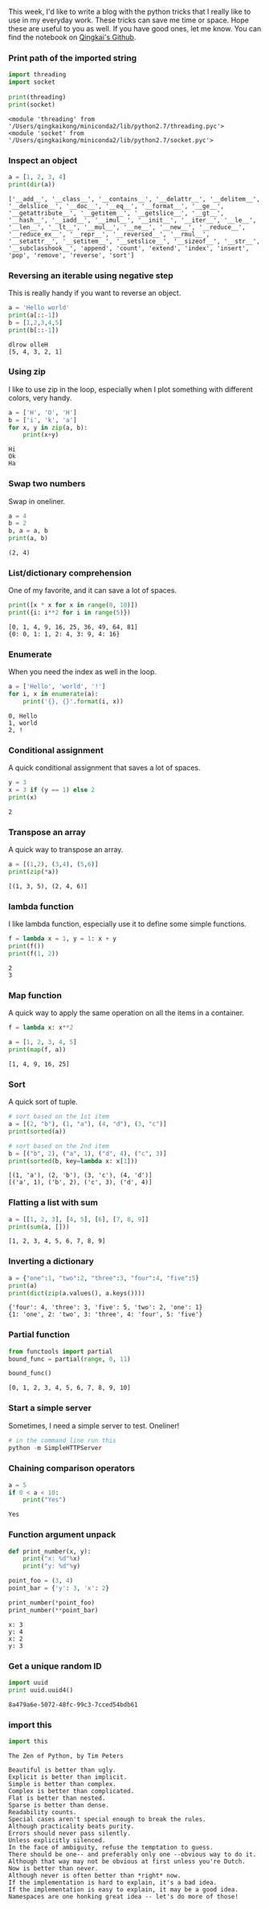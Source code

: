 
This week, I'd like to write a blog with the python tricks that I really like to use in my everyday work. These tricks can save me time or space. Hope these are useful to you as well. If you have good ones, let me know. You can find the notebook on [Qingkai's Github](https://github.com/qingkaikong/blog/tree/master/2017_14_nice_python_features). 

### Print path of the imported string


```python
import threading 
import socket
 
print(threading)
print(socket)
```

    <module 'threading' from '/Users/qingkaikong/miniconda2/lib/python2.7/threading.pyc'>
    <module 'socket' from '/Users/qingkaikong/miniconda2/lib/python2.7/socket.pyc'>


### Inspect an object


```python
a = [1, 2, 3, 4]
print(dir(a))
```

    ['__add__', '__class__', '__contains__', '__delattr__', '__delitem__', '__delslice__', '__doc__', '__eq__', '__format__', '__ge__', '__getattribute__', '__getitem__', '__getslice__', '__gt__', '__hash__', '__iadd__', '__imul__', '__init__', '__iter__', '__le__', '__len__', '__lt__', '__mul__', '__ne__', '__new__', '__reduce__', '__reduce_ex__', '__repr__', '__reversed__', '__rmul__', '__setattr__', '__setitem__', '__setslice__', '__sizeof__', '__str__', '__subclasshook__', 'append', 'count', 'extend', 'index', 'insert', 'pop', 'remove', 'reverse', 'sort']


### Reversing an iterable using negative step

This is really handy if you want to reverse an object. 


```python
a = 'Hello world'
print(a[::-1])
b = [1,2,3,4,5]
print(b[::-1])
```

    dlrow olleH
    [5, 4, 3, 2, 1]


### Using zip

I like to use zip in the loop, especially when I plot something with different colors, very handy. 


```python
a = ['H', 'O', 'H']
b = ['i', 'k', 'a']
for x, y in zip(a, b):
    print(x+y)
```

    Hi
    Ok
    Ha


### Swap two numbers 

Swap in oneliner. 


```python
a = 4
b = 2 
b, a = a, b
print(a, b)
```

    (2, 4)


### List/dictionary comprehension

One of my favorite, and it can save a lot of spaces. 


```python
print([x * x for x in range(0, 10)])
print({i: i**2 for i in range(5)})
```

    [0, 1, 4, 9, 16, 25, 36, 49, 64, 81]
    {0: 0, 1: 1, 2: 4, 3: 9, 4: 16}


### Enumerate

When you need the index as well in the loop. 


```python
a = ['Hello', 'world', '!']
for i, x in enumerate(a):
    print('{}, {}'.format(i, x))
```

    0, Hello
    1, world
    2, !


### Conditional assignment

A quick conditional assignment that saves a lot of spaces. 


```python
y = 3
x = 3 if (y == 1) else 2
print(x)
```

    2


### Transpose an array

A quick way to transpose an array. 


```python
a = [(1,2), (3,4), (5,6)]
print(zip(*a))
```

    [(1, 3, 5), (2, 4, 6)]


### lambda function

I like lambda function, especially use it to define some simple functions. 


```python
f = lambda x = 1, y = 1: x + y 
print(f())
print(f(1, 2))
```

    2
    3


### Map function

A quick way to apply the same operation on all the items in a container. 


```python
f = lambda x: x**2

a = [1, 2, 3, 4, 5]
print(map(f, a))
```

    [1, 4, 9, 16, 25]


### Sort

A quick sort of tuple.


```python
# sort based on the 1st item
a = [(2, "b"), (1, "a"), (4, "d"), (3, "c")]
print(sorted(a))

# sort based on the 2nd item
b = [("b", 2), ("a", 1), ("d", 4), ("c", 3)]
print(sorted(b, key=lambda x: x[1]))
```

    [(1, 'a'), (2, 'b'), (3, 'c'), (4, 'd')]
    [('a', 1), ('b', 2), ('c', 3), ('d', 4)]


### Flatting a list with sum


```python
a = [[1, 2, 3], [4, 5], [6], [7, 8, 9]]
print(sum(a, []))
```

    [1, 2, 3, 4, 5, 6, 7, 8, 9]


### Inverting a dictionary


```python
a = {"one":1, "two":2, "three":3, "four":4, "five":5}
print(a)
print(dict(zip(a.values(), a.keys())))
```

    {'four': 4, 'three': 3, 'five': 5, 'two': 2, 'one': 1}
    {1: 'one', 2: 'two', 3: 'three', 4: 'four', 5: 'five'}


### Partial function


```python
from functools import partial
bound_func = partial(range, 0, 11)
```


```python
bound_func()
```




    [0, 1, 2, 3, 4, 5, 6, 7, 8, 9, 10]



### Start a simple server

Sometimes, I need a simple server to test. Oneliner!


```python
# in the command line run this
python -m SimpleHTTPServer
```

### Chaining comparison operators


```python
a = 5
if 0 < a < 10:
    print("Yes")
```

    Yes


### Function argument unpack


```python
def print_number(x, y):
    print("x: %d"%x)
    print("y: %d"%y)

point_foo = (3, 4)
point_bar = {'y': 3, 'x': 2}

print_number(*point_foo)
print_number(**point_bar)
```

    x: 3
    y: 4
    x: 2
    y: 3


### Get a unique random ID


```python
import uuid
print uuid.uuid4()
```

    8a479a6e-5072-48fc-99c3-7cced54bdb61


### import this


```python
import this
```

    The Zen of Python, by Tim Peters
    
    Beautiful is better than ugly.
    Explicit is better than implicit.
    Simple is better than complex.
    Complex is better than complicated.
    Flat is better than nested.
    Sparse is better than dense.
    Readability counts.
    Special cases aren't special enough to break the rules.
    Although practicality beats purity.
    Errors should never pass silently.
    Unless explicitly silenced.
    In the face of ambiguity, refuse the temptation to guess.
    There should be one-- and preferably only one --obvious way to do it.
    Although that way may not be obvious at first unless you're Dutch.
    Now is better than never.
    Although never is often better than *right* now.
    If the implementation is hard to explain, it's a bad idea.
    If the implementation is easy to explain, it may be a good idea.
    Namespaces are one honking great idea -- let's do more of those!

